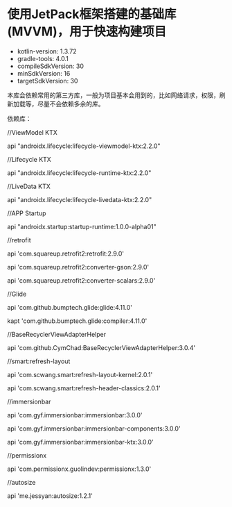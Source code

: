 # 使用JetPack框架搭建的基础库(MVVM)，用于快速构建项目

- kotlin-version: 1.3.72
- gradle-tools: 4.0.1
- compileSdkVersion: 30
- minSdkVersion: 16
- targetSdkVersion: 30

本库会依赖常用的第三方库，一般为项目基本会用到的，比如网络请求，权限，刷新加载等，尽量不会依赖多余的库。

依赖库：

//ViewModel KTX

api "androidx.lifecycle:lifecycle-viewmodel-ktx:2.2.0"

//Lifecycle KTX

api "androidx.lifecycle:lifecycle-runtime-ktx:2.2.0"

//LiveData KTX

api "androidx.lifecycle:lifecycle-livedata-ktx:2.2.0"

//APP Startup

api "androidx.startup:startup-runtime:1.0.0-alpha01"

//retrofit

api 'com.squareup.retrofit2:retrofit:2.9.0'

api 'com.squareup.retrofit2:converter-gson:2.9.0'

api 'com.squareup.retrofit2:converter-scalars:2.9.0'

//Glide

api 'com.github.bumptech.glide:glide:4.11.0'

kapt 'com.github.bumptech.glide:compiler:4.11.0'

//BaseRecyclerViewAdapterHelper

api 'com.github.CymChad:BaseRecyclerViewAdapterHelper:3.0.4'

//smart:refresh-layout

api 'com.scwang.smart:refresh-layout-kernel:2.0.1'

api 'com.scwang.smart:refresh-header-classics:2.0.1'

//immersionbar

api 'com.gyf.immersionbar:immersionbar:3.0.0'

api 'com.gyf.immersionbar:immersionbar-components:3.0.0'

api 'com.gyf.immersionbar:immersionbar-ktx:3.0.0'

//permissionx

api 'com.permissionx.guolindev:permissionx:1.3.0'

//autosize

api 'me.jessyan:autosize:1.2.1'